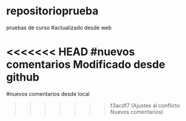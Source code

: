 # repositorioprueba
pruebas de curso
#actualizado desde web


<<<<<<< HEAD
#nuevos comentarios  Modificado desde github
=======
#nuevos comentarios desde local
>>>>>>> f3acdf7 (Ajustes al conflicto Nuevos comentarios)

